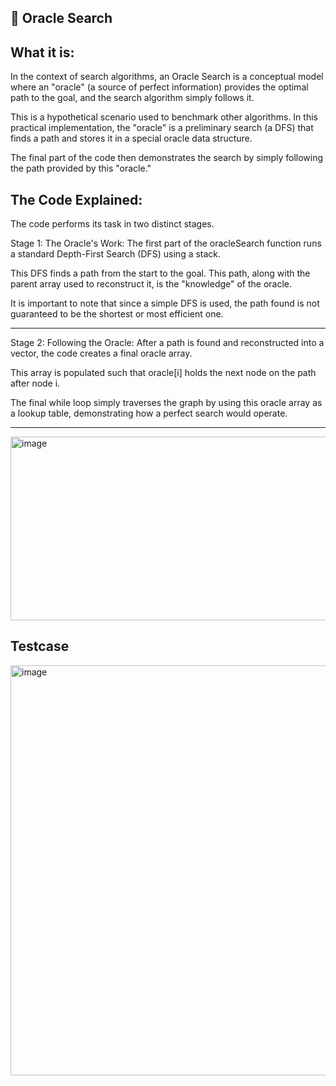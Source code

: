🔮 Oracle Search
-

What it is:
-

In the context of search algorithms, an Oracle Search is a conceptual model where an "oracle" (a source of perfect information) provides the optimal path to the goal, and the search algorithm simply follows it. 


This is a hypothetical scenario used to benchmark other algorithms. In this practical implementation, the "oracle" is a preliminary search (a DFS) that finds a path and stores it in a special oracle data structure. 


The final part of the code then demonstrates the search by simply following the path provided by this "oracle."



The Code Explained:
-

The code performs its task in two distinct stages.


Stage 1: The Oracle's Work: The first part of the oracleSearch function runs a standard Depth-First Search (DFS) using a stack. 

This DFS finds a path from the start to the goal. This path, along with the parent array used to reconstruct it, is the "knowledge" of the oracle. 

It is important to note that since a simple DFS is used, the path found is not guaranteed to be the shortest or most efficient one.

----------------------------------------------------------------------------------------------------------------------------------------------------------------------------------------------------------------------------------------------------------------------------------------

Stage 2: Following the Oracle: After a path is found and reconstructed into a vector, the code creates a final oracle array. 

This array is populated such that oracle[i] holds the next node on the path after node i. 

The final while loop simply traverses the graph by using this oracle array as a lookup table, demonstrating how a perfect search would operate.

----------------------------------------------------------------------------------------------------------------------------------------------------------------------------------------------------------------------------------------------------------------------------------------

<img width="858" height="294" alt="image" src="https://github.com/user-attachments/assets/35163b47-b0fd-4f51-b343-271d813d1cf9" />


Testcase
-

<img width="648" height="656" alt="image" src="https://github.com/user-attachments/assets/cc9f2232-96fb-4f9a-877d-ebaa69c78a47" />
